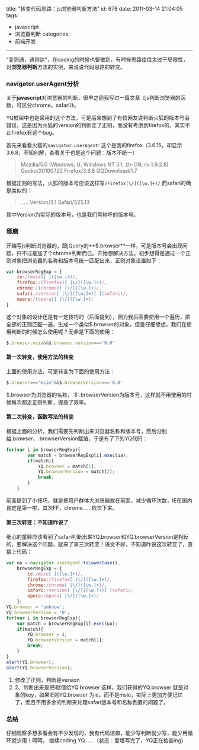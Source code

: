 title: "转变代码思路：js浏览器判断方法"
id: 678
date: 2011-03-14 21:04:05
tags:
- javascript
- 浏览器判断
categories:
- 前端开发
---

“变则通，通则达”，在coding的时候也要做到，有时候思路往往太过于局限性，对**浏览器判断**方法的实例，来说说代码思路的转变。

### navigator.userAgent分析

关于**javascript**对浏览器的判断，很早之前我写过一篇文章《js判断浏览器的函数，可区分chrome，safari\》。

YQ框架中也是采用的这个方法，可是后来想到了有位网友说判断火狐的版本号会错误，这是因为火狐的version的判断走了正则，而没有考虑到firefox的，其实不止firefox有这个bug。

首先来看看火狐的`navigator.userAgent`:
这个是我的firefox（3.6.15，却显示3.6.8，不知何解，查看关于也是这个问题：版本不统一）

> Mozilla/5.0 (Windows; U; Windows NT 5.1; zh-CN; rv:1.9.2.8) Gecko/20100722 Firefox/3.6.8 QQDownload/1.7

根据正则的写法，火狐的版本号应该这样写`/Firefox[\/]([\w.]+)/`
而safari的确是类似的：

> ……Version/3.1 Safari/525.13

其中Version为实际的版本号，也是我们常称呼的版本号。

### 琢磨

开始写js判断浏览器的，跟jQuery的**$.browser**一样，可是版本号会出现问题，只不过是加了个chrome判断而已。开始想解决方法，初步想得是通过一个正则对象把浏览器的名称和版本号统一匹配出来，正则对象设置如下：
```javascript
var browserRegExp = {
    ie:/(msie)[ ]([\w.]+)/,
    firefox:/(firefox)[ |\/]([\w.]+)/,
    chrome:/(chrome)[ |\/]([\w.]+)/,
    safari:/version[ |\/]([\w.]+)[ ](safari)/,
    opera:/(opera)[ |\/]([\w.]+)/
}
```
<!--more-->
这个对象的设计还是有一定技巧的（后面提到），因为我后面要使用一个遍历，把全部的正则匹配一遍，生成一个类似$.browser的对象。但是仔细想想，我们在使用判断的时候怎么使用呢？无非是下面的使用：

```javascript
$.browser.msie&&$.browser.version==='6.0'
```

#### 第一次转变，使用方法的转变

上面的使用方法，可是转变为下面的使用方法：

```javascript
$.browser==='msie'&&$.browserVersion==='6.0'
```

$.browser为浏览器的名称，`$`.browserVersion为版本号，这样就不用使用的时候每次都走正则判断，提高了效率。

#### 第二次转变，函数写法的转变

根据上面的分析，我们需要先判断出来浏览器名称和版本号，然后分别给$.browser、$.browserVersion赋值，于是有了下的YQ代码：

```javascript
for(var i in browserRegExp){
        var match = browserRegExp[i].exec(ua);
        if(match){
            YQ.browser = match[1];
            YQ.browserVersion = match[2];
            break;
        }
    }
```
前面提到了小技巧，就是把用户群体大浏览器放在前面，减少循环次数，IE在国内肯定是第一啦，其次FF，chrome……依次下来。

#### 第三次转变：不知道咋说了

细心的童鞋应该看到了safari判断出来YQ.browser和YQ.browserVersion是相反的，要解决这个问题，就来了第三次转变！语文不好，不知道咋说这次转变了，直接上代码：

```javascript
var ua = navigator.userAgent.toLowerCase(),
    browserRegExp = {
        ie:/msie[ ]([\w.]+)/,
        firefox:/firefox[ |\/]([\w.]+)/,
        chrome:/chrome[ |\/]([\w.]+)/,
        safari:/version[ |\/]([\w.]+)[ ]safari/,
        opera:/opera[ |\/]([\w.]+)/
    };
YQ.browser = 'unknow';
YQ.browserVersion = '0';
for(var i in browserRegExp){
    var match = browserRegExp[i].exec(ua);
    if(match){
        YQ.browser = i;
        YQ.browserVersion = match[1];
        break;
    }
}
alert(YQ.browser);
alert(YQ.browserVersion);
```

1.  修改了正则，判断是version
2.  2、判断出来是把i赋值给YQ.browser
这样，我们获得的YQ.browser 就是对象的key，如果IE则YQ.browser 为ie，而不是msie，实际上更加方便记忆了，而且不用多余的判断来处理safari版本号和名称倒置的问题了。

### 总结

仔细观察多想多看会有不少发现的，我有代码洁癖，能少写判断就少写，能少用循环就少用！呵呵。
继续coding YQ……（状态：爱墙写完了，YQ正在检查ing）
